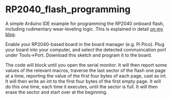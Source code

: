 # RP2040_flash_programming
A simple Arduino IDE example for programming the RP2040 onboard flash, including rudimentary wear-leveling logic.  This is explained in detail [on my blog](https://www.makermatrix.com/blog/read-and-write-data-with-the-pi-pico-onboard-flash).


Enable your RP2040-based board in the board manager (e.g. Pi Pico).  Plug your board into your computer, and select the detected commuincation port under Tools->Port.
Download this sketch and program it to the board.

The code will block until you open the serial monitor.  It will then report some values of the relevant macros,
traverse the last sector of the flash one page at a time, reporting the value of the first four bytes of each page, cast as int.
It will then write an int to the first four bytes of the first empty page. It will do this one time, each time it executes, until the sector is full.
It will then erase the sector and start over at the beginning.
